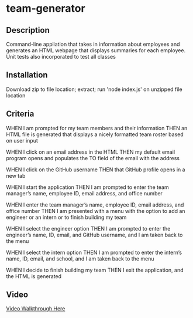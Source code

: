 # team-generator

## Description
Command-line appliation that takes in information about employees and generates an HTML webpage that displays summaries for each employee. Unit tests also incorporated to test all classes

## Installation
Download zip to file location; extract; run 'node index.js' on unzipped file location

## Criteria
WHEN I am prompted for my team members and their information
THEN an HTML file is generated that displays a nicely formatted team roster based on user input

WHEN I click on an email address in the HTML
THEN my default email program opens and populates the TO field of the email with the address

WHEN I click on the GitHub username
THEN that GitHub profile opens in a new tab

WHEN I start the application
THEN I am prompted to enter the team manager’s name, employee ID, email address, and office number

WHEN I enter the team manager’s name, employee ID, email address, and office number
THEN I am presented with a menu with the option to add an engineer or an intern or to finish building my team

WHEN I select the engineer option
THEN I am prompted to enter the engineer’s name, ID, email, and GitHub username, and I am taken back to the menu

WHEN I select the intern option
THEN I am prompted to enter the intern’s name, ID, email, and school, and I am taken back to the menu

WHEN I decide to finish building my team
THEN I exit the application, and the HTML is generated

## Video
[Video Walkthrough Here](https://drive.google.com/file/d/10cgfU6E4b2h6p9AcWuYaK-i5vq5I7Rw5/view)
